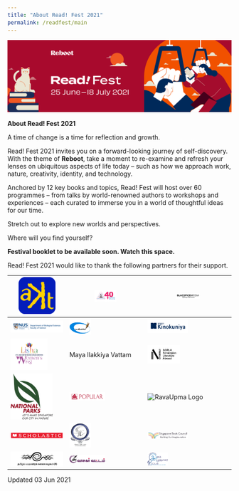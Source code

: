 ```yaml
---
title: "About Read! Fest 2021"
permalink: /readfest/main
---
```


![banner RF](\images\RF_WebsiteHeader.png)

**About Read! Fest 2021**

A time of change is a time for reflection and growth. 

Read! Fest 2021 invites you on a forward-looking journey of self-discovery. With the theme of **Reboot**, take a moment to re-examine and refresh your lenses on ubiquitous aspects of life today – such as how we approach work, nature, creativity, identity, and technology.

Anchored by 12 key books and topics, Read! Fest will host over 60 programmes – from talks by world-renowned authors to workshops and experiences – each curated to immerse you in a world of thoughtful ideas for our time. 

Stretch out to explore new worlds and perspectives. 



Where will you find yourself?



**Festival booklet to be available soon. Watch this space.**



Read! Fest 2021 would like to thank the following partners for their support.

| <img src="/images/RFPartners/AKT Creations2.png" style="width:70%" alt="AKT Creations"/> | <img src="/images/RFPartners/Association of Singapore Tamil Writers logo.jpg" style="width:30%" alt="Association of Singapore Tamil Writers logo"/> | <img src="/images/RFPartners/Blacspice_logo.jpg" style="width:30%" alt="Blacspice_logo"/> |
| ------------------------------------------------------------ | ------------------------------------------------------------ | ------------------------------------------------------------ |
| <img src="/images/RFPartners/DBS High Res Logo.jpg" style="width:250%" alt="DBS High Res Logo"/> | <img src="/images/RFPartners/Kavimaalai_Logo.png" style="width:30%" alt="Kavimaalai_Logo"/> | <img src="/images/RFPartners/Kino.png" style="width:50%" alt="Kino"/> |
| <img src="/images/RFPartners/Lisha.png" style="width:70%" alt="Lisha"/> | Maya Ilakkiya Vattam                                         | <img src="/images/RFPartners/NORLA.png" style="width:40%" alt="Norla"/> |
| <img src="/images/RFPartners/NParks.png" style="width:80%" alt="NParks"/> | <img src="/images/RFPartners/POPULARLogo-01.jpg" style="width:50%" alt="POPULARLogo-01"/> | <img src="/images/RFPartners/RavaUpma Logo.png" style="width:25%" alt="RavaUpma Logo"/> |
| <img src="/images/RFPartners/Scholastic.png" style="width:130%" alt="Scholastic"/> | <img src="/images/RFPartners/Singai Tamil Singam LOGO.jpg" style="width:30%" alt="Singai Tamil Singam LOGO"/> | <img src="/images/RFPartners/Logo_SBC.jpg" style="width:50%" alt="Logo_SBC"/> |
| <img src="/images/RFPartners/Tamil Pattimandra Kalai Kazhagam logo.jpg" style="width:130%" alt="Tamil Pattimandra Kalai Kazhagam logo"/> | <img src="/images/RFPartners/Vaasagar Vattam.png" style="width:50%" alt="Vaasagar Vattam"/> | <img src="/images/RFPartners/Young Writers.png" style="width:25%" alt="Young Writers"/> |



Updated 03 Jun 2021
